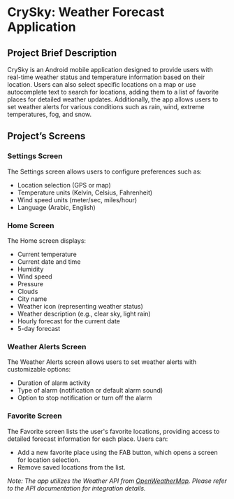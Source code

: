 # CrySky: Weather Forecast Application

## Project Brief Description

CrySky is an Android mobile application designed to provide users with real-time weather status and temperature information based on their location. Users can also select specific locations on a map or use autocomplete text to search for locations, adding them to a list of favorite places for detailed weather updates. Additionally, the app allows users to set weather alerts for various conditions such as rain, wind, extreme temperatures, fog, and snow.

## Project’s Screens

### Settings Screen

The Settings screen allows users to configure preferences such as:
- Location selection (GPS or map)
- Temperature units (Kelvin, Celsius, Fahrenheit)
- Wind speed units (meter/sec, miles/hour)
- Language (Arabic, English)

### Home Screen

The Home screen displays:
- Current temperature
- Current date and time
- Humidity
- Wind speed
- Pressure
- Clouds
- City name
- Weather icon (representing weather status)
- Weather description (e.g., clear sky, light rain)
- Hourly forecast for the current date
- 5-day forecast

### Weather Alerts Screen

The Weather Alerts screen allows users to set weather alerts with customizable options:
- Duration of alarm activity
- Type of alarm (notification or default alarm sound)
- Option to stop notification or turn off the alarm

### Favorite Screen

The Favorite screen lists the user's favorite locations, providing access to detailed forecast information for each place. Users can:
- Add a new favorite place using the FAB button, which opens a screen for location selection.
- Remove saved locations from the list.

*Note: The app utilizes the Weather API from [OpenWeatherMap](https://api.openweathermap.org/data/2.5/forecast). Please refer to the API documentation for integration details.*
